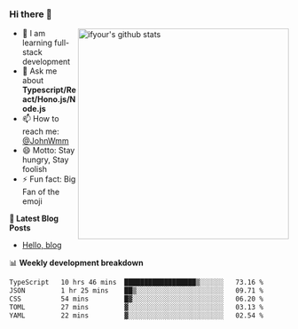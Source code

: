 ### Hi there 👋

<img style="width: 380px" align="right" src="https://github-readme-stats.vercel.app/api?username=ifyour&show_icons=true&theme=dark&card_width=280px&hide_title=true&hide=contribs&include_all_commits=true&count_private=true" alt="ifyour's github stats"/>


- 🌱  I am learning full-stack development
- 💬  Ask me about **Typescript/React/Hono.js/Node.js**
- 📫  How to reach me: [@JohnWmm](https://twitter.com/JohnWmm)
- 😄  Motto: Stay hungry, Stay foolish
- ⚡  Fun fact: Big Fan of the emoji


**📝 Latest Blog Posts**

<!-- BLOG-POST-LIST:START -->
- [Hello, blog](https://mingming.dev/posts/hello-blog)
<!-- BLOG-POST-LIST:END -->



📊 **Weekly development breakdown** 

<!-- [![wakatime](https://wakatime.com/badge/user/d2bc2102-a53a-4e4f-93d0-a8cbf4be2db4.svg)](https://wakatime.com/@d2bc2102-a53a-4e4f-93d0-a8cbf4be2db4) -->

<!--START_SECTION:waka-->

```txt
TypeScript   10 hrs 46 mins  ██████████████████▒░░░░░░   73.16 %
JSON         1 hr 25 mins    ██▒░░░░░░░░░░░░░░░░░░░░░░   09.71 %
CSS          54 mins         █▓░░░░░░░░░░░░░░░░░░░░░░░   06.20 %
TOML         27 mins         ▓░░░░░░░░░░░░░░░░░░░░░░░░   03.13 %
YAML         22 mins         ▓░░░░░░░░░░░░░░░░░░░░░░░░   02.54 %
```

<!--END_SECTION:waka-->

